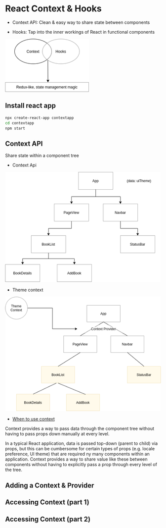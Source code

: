 # React Context & Hooks

* Context API: Clean & easy way to share state between components

* Hooks: Tap into the inner workings of React in functional components

![diagram1](images/diagram1.png)

## Install react app

```sh
npx create-react-app contextapp
cd contextapp
npm start
```

## Context API

Share state within a component tree

* Context Api

![Context Api](images/contextapi.png)

* Theme context

![Theme Context](images/themecontext.png)

* [When to use context](https://reactjs.org/docs/context.html#when-to-use-context)

Context provides a way to pass data through the component tree without having to pass props down manually at every level.

In a typical React application, data is passed top-down (parent to child) via props, but this can be cumbersome for certain types of props (e.g. locale preference, UI theme) that are required ny many components within an application. Context provides a way to share value like these between components without having to explicitly pass a prop through every level of the tree.

## Adding a Context & Provider

## Accessing Context (part 1)

## Accessing Context (part 2)